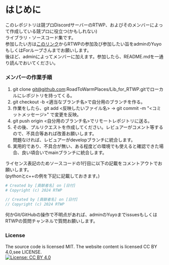 # はじめに

このレポジトリは競プロDiscordサーバーのRTWP、およびそのメンバーによって作成している競プロに役立つ(かもしれない)<br>ライブラリ・ソースコード集です。<br>
参加したい方は[このリンク](https://discord.gg/Zz8tqUYwBP)からRTWPの参加及び参加したい旨をadminのYuyoもしくはForループさんまでお願いします。<br>
後ほど、adminによってメンバーに加えます。参加したら、README.mdを一通り読んでおいてください。<br>

### メンバーの作業手順　

1. git clone git@github.com:RoadToWarmPlaces/Lib_for_RTWP.gitでローカルにレポジトリを持ってくる。<br>
2. git checkout -b <適当なブランチ名>で自分用のブランチを作る。<br>
3. 作業をしたら、git add <反映したいファイル名> → git commit -m "<コミットメッセージ>" で変更を反映。<br>
4. git push origin <自分用のブランチ名>でリモートレポジトリに送る。<br>
5. その後、プルリクエストを作成してください。レビュアーがコメント等するので、不具合等あれば改善お願いします。<br>問題なければ、レビュアーがdevelopブランチに統合します。<br>
6. 実用的であり、不具合が無い、ある程度どの環境でも使えると確認できた場合、良い頃合いでmainブランチに統合します。<br>

ライセンス表記のためソースコードの1行目に以下の記載をコメントアウトでお願いします。<br>
(pythonとc++の例を下記に記載しておきます。)<br>
```py
# Created by [貢献者名] on [日付]
# Copyright (c) 2024 RTWP
```

```cpp
// Created by [貢献者名] on [日付]
// Copyright (c) 2024 RTWP
```

何かGit/GitHubの操作で不明点があれば、adminのYuyoまでissuesもしくはRTWPの質問チャンネルで質問お願いします。<br>

### License　<br>

The source code is licensed MIT. The website content is licensed CC BY 4.0,see LICENSE.<br>
[![License: CC BY 4.0](https://img.shields.io/badge/License-CC%20BY%204.0-lightgrey.svg)](https://creativecommons.org/licenses/by/4.0/)
